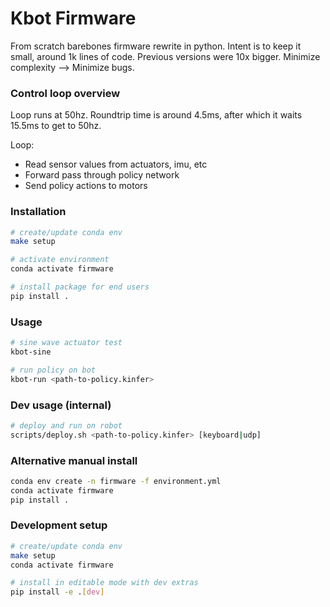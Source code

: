# Kbot Firmware

From scratch barebones firmware rewrite in python. Intent is to keep it small, around 1k lines of code. Previous versions were 10x bigger. Minimize complexity --> Minimize bugs.

### Control loop overview
Loop runs at 50hz. Roundtrip time is around 4.5ms, after which it waits 15.5ms to get to 50hz.

Loop:
   - Read sensor values from actuators, imu, etc
   - Forward pass through policy network
   - Send policy actions to motors

### Installation
```bash
# create/update conda env
make setup

# activate environment
conda activate firmware

# install package for end users
pip install .
```

### Usage
```bash
# sine wave actuator test
kbot-sine

# run policy on bot
kbot-run <path-to-policy.kinfer>
```

### Dev usage (internal)
```bash
# deploy and run on robot
scripts/deploy.sh <path-to-policy.kinfer> [keyboard|udp]
```

### Alternative manual install
```bash
conda env create -n firmware -f environment.yml
conda activate firmware
pip install .
```

### Development setup
```bash
# create/update conda env
make setup
conda activate firmware

# install in editable mode with dev extras
pip install -e .[dev]
```
